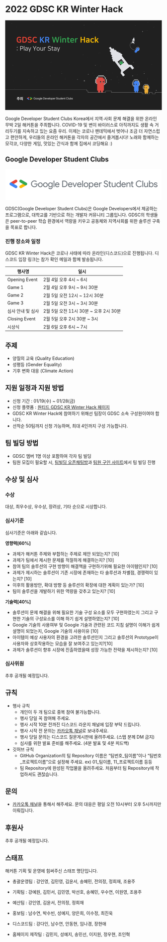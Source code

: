 # 2022 GDSC KR Winter Hack

![hackathon image](./profile/contents/winter_hack.jpg)

Google Developer Student Clubs Korea에서 지역∙사회 문제 해결을 위한 온라인 무박 2일 해커톤을 주최합니다. COVID-19 및 변이 바이러스로 아직까지도 생활 속 거리두기를 지속하고 있는 요즘 우리. 이제는 코로나 팬데믹에서 벗어나 조금 더 자연스럽고 편안하게, 우리들의 온라인 해커톤을 각자의 공간에서 즐겨봅시다! 노래와 함께하는 모각코, 다양한 게임, 맛있는 간식과 함께 집에서 코딩해요 :)

## Google Developer Student Clubs

![gdsc image](./profile/contents/gdsc_logo_image.png)

GDSC(Google Developer Student Clubs)은 Google Developers에서 제공하는 프로그램으로, 대학교를 기반으로 하는 개발자 커뮤니티 그룹입니다. GDSC의 학생들은 peer-to-peer 학습 환경에서 역량을 키우고 공동체와 지역사회를 위한 솔루션 구축을 목표로 합니다.

### 진행 장소와 일정

GDSC KR Winter Hack은 코로나 사태에 따라 온라인(디스코드)으로 진행됩니다. 디스코드 입장 링크는 참가 확인 메일과 함께 발송됩니다.

| 행사명            | 일시                                   |
| ----------------- | -------------------------------------- |
| Opening Event     | 2월 4일 오후 4시 ~ 6시                 |
| Game 1            | 2월 4일 오후 9시 ~ 9시 30분            |
| Game 2            | 2월 5일 오전 12시 ~ 12시 30분          |
| Game 3            | 2월 5일 오전 3시 ~ 3시 30분            |
| 심사 안내 및 심사 | 2월 5일 오전 11시 30분 ~ 오후 2시 30분 |
| Closing Event      | 2월 5일 오후 2시 30분 ~ 3시            |
| 시상식            | 2월 6일 오후 6시 ~ 7시                 |

## 주제

- 양질의 교육 (Quality Education)
- 성평등 (Gender Equality)
- 기후 변화 대응 (Climate Action)

## 지원 일정과 지원 방법

- 신청 기간 : 01/19(수) ~ 01/28(금)
- 신청 플랫폼 : [원티드 GDSC KR Winter Hack 페이지](https://www.wanted.co.kr/events/gdsckrwinterhackathon2022)
- GDSC KR Winter Hack에 참여하기 위해선 팀장이 GDSC 소속 구성원이여야 합니다.
- 선착순 50팀까지 신청 가능하며, 최대 4인까지 구성 가능합니다.

## 팀 빌딩 방법

- GDSC 멤버 1명 이상 포함하여 각자 팀 빌딩
- 팀원 모집이 필요할 시, [팀빌딩 오픈채팅방](https://open.kakao.com/o/gEAHzXUd)과 [팀원 구인 사이트](https://docs.google.com/presentation/d/1NT77RtbHGODFex9y3ZRxFhLh05n0U8Xo09t9YBw8C-Y/edit?usp=sharing)에서 팀 빌딩 진행

## 수상 및 심사

### 수상

대상, 최우수상, 우수상, 장려상, 기타 순으로 시상합니다. 

### 심사기준

심사기준은 아래와 같습니다.

**영향력[60%]**

- 과제가 해커톤 주제와 부합하는 주제로 제안 되었는지? [10]
- 과제가 팀에서 제시한 문제를 적절하게 해결하는지? [10]
- 참여 팀의 솔루션의 구현 방향이 해결책을 구현하기위해 필요한 아이템인지? [10]
- 과제가 제시하는 솔루션이 기존 시장에 존재하는 타 솔루션과 차별점, 경쟁력이 있는지? [10]
- 이후의 활용방안, 확대 방향 등 솔루션의 확장에 대한 계획이 있는가? [10]
- 팀이 솔루션을 개발하기 위한 역량을 갖추고 있는지? [10]

**기술력[40%]**

- 솔루션이 문제 해결을 위해 필요한 기술 구성 요소를 모두 구현하였는지 그리고 구현한 기술의 구성요소를 이해 하기 쉽게 설명하였는지? [10]
- Google 기술의 사용여부 및 Google 기술과 관련된 코드 지침 설명이 이해가 쉽게 설명이 되었는지, Google 기술의 사용이유 [10]
- 아이템이 예상 사용자의 환경을 고려한 솔루션인지 그리고 솔루션의 Prototype이 사용자와 상호작용하는 모습을 잘 보여주고 있는지?[10]
- 과제가 솔루션이 향후 시장에 진출하였을때 성장 가능한 전략을 제시하는지? [10]

### 심사위원

추후 공개될 예정입니다.

## 규칙

- 행사 규칙
  - 개인이 두 개 팀으로 중복 참여 불가능합니다.
  - 행사 당일 꼭 참여해 주세요.
  - 행사 시작 10분 전까진 디스코드 라운지 채널에 입장 부탁 드립니다.
  - 행사 시작 전 문의는 [카카오톡 채널](http://pf.kakao.com/_DixkPb)로 보내주세요.
  - 행사 당일 문의는 디스코드 질문게시판에 올려주세요. (스탭 분께 DM 금지)
  - 심사를 위한 발표 준비를 해주세요. (4분 발표 및 4분 피드백)
- 깃허브 규칙
  - GitHub Organization의 팀 Repository 이름은 “팀번호_팀이름”이나 “팀번호_프로젝트이름”으로 설정해 주세요. ex) 01_팀이름, 11_프로젝트이름 등등
  - 팀 Repository에 완성된 작업물을 올려주세요. 처음부터 팀 Repository에 작업하셔도 괜찮습니다.

## 문의

- [카카오톡 채널](http://pf.kakao.com/_DixkPb)을 통해서 해주세요. 문의 대응은 평일 오전 10시부터 오후 5시까지만 이뤄집니다.

## 후원사

추후 공개될 예정입니다.

## 스태프

해커톤 기획 및 운영에 힘써주신 스태프 명단입니다.

- 총괄운영팀 : 강인영, 김민영, 김윤서, 송혜민, 전의정, 정희재, 조용주

- 기획팀 : 강예원, 김민서, 김민영, 박선호, 송혜민, 우수연, 이원영, 조용주
- 예산팀 : 강인영, 김윤서, 전의정, 정희재
- 홍보팀 : 남수연, 박수빈, 성예지, 양은희, 이수정, 최진욱
- 디스코드팀 : 강다인, 남수연, 안동현, 임나경, 장현애
- 홈페이지 제작팀 : 김민지, 성예지, 송민선, 이지원, 정우현, 조인혁
